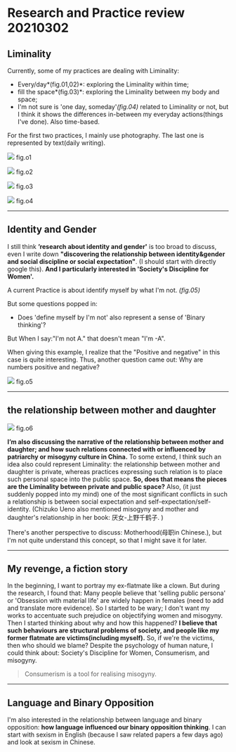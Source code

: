 # Research and Practice review 20210302

## Liminality
Currently, some of my practices are dealing with Liminality:

* Every/day*(fig.01,02)*: exploring the Liminality within time;
* fill the space*(fig.03)*: exploring the Liminality between my body and space;
* I'm not sure is 'one day, someday'*(fig.04)* related to Liminality or not, but I think it shows the differences in-between my everyday actions(things I've done). Also time-based.

For the first two practices, I mainly use photography. The last one is represented by text(daily writing).


![](Research%20and%20Practice%20review%2020210302/Untitled.png)
fig.o1


![](Research%20and%20Practice%20review%2020210302/Untitled%201.png)
fig.o2


![](Research%20and%20Practice%20review%2020210302/Fill_the_Space.jpeg)
fig.o3


![](Research%20and%20Practice%20review%2020210302/Untitled%202.png)
fig.o4

- - - -
## Identity and Gender
I still think **’research about identity and gender'** is too broad to discuss, even I write down **"discovering the relationship between identity&gender and social discipline or social expectation"**. (I should start with directly google this). **And I particularly interested in 'Society's Discipline for Women'.**

A current Practice is about identify myself by what I'm not. *(fig.05)*

But some questions popped in:

* Does 'define myself by I'm not' also represent a sense of 'Binary thinking'?

But When I say:"I'm not A." that doesn't mean "I'm -A".

When giving this example, I realize that the "Positive and negative" in this case is quite interesting. Thus, another question came out: Why are numbers positive and negative?


![](Research%20and%20Practice%20review%2020210302/Untitled%203.png)
fig.o5

- - - -
## **the relationship between mother and daughter**

![](Research%20and%20Practice%20review%2020210302/Untitled%204.png)
fig.o6

**I’m also discussing the narrative of the relationship between mother and daughter; and how such relations connected with or influenced by patriarchy or misogyny culture in China.** To some extend, I think such an idea also could represent Liminality: the relationship between mother and daughter is private, whereas practices expressing such relation is to place such personal space into the public space. **So, does that means the pieces are the Liminality between private and public space?** Also, (it just suddenly popped into my mind) one of the most significant conflicts in such a relationship is between social expectation and self-expectation/self-identity. (Chizuko Ueno also mentioned misogyny and mother and daughter's relationship in her book: 厌女-上野千鹤子. )

There's another perspective to discuss: Motherhood(母职in Chinese.), but I'm not quite understand this concept, so that I might save it for later.

- - - -
## My revenge, a fiction story
In the beginning, I want to portray my ex-flatmate like a clown. But during the research, I found that: Many people believe that 'selling public persona' or 'Obsession with material life' are widely happen in females (need to add and translate more evidence). So I started to be wary; I don't want my works to accentuate such prejudice on objectifying women and misogyny. Then I started thinking about why and how this happened? **I believe that such behaviours are structural problems of society, and people like my former flatmate are victims(including myself).** So, if we're the victims, then who should we blame? Despite the psychology of human nature, I could think about: Society's Discipline for Women, Consumerism, and misogyny.

> Consumerism is a tool for realising misogyny.  

- - - -
## Language and Binary Opposition
I'm also interested in the relationship between language and binary opposition: **how language influenced our binary opposition thinking**. I can start with sexism in English (because I saw related papers a few days ago) and look at sexism in Chinese.